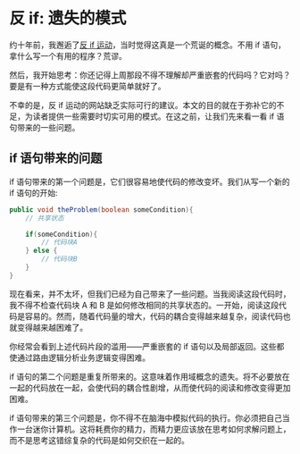 # 反 if: 遗失的模式

约十年前，我邂逅了[反 if 运动](http://antiifcampaign.com/)，当时觉得这真是一个荒诞的概念。不用 if 语句，拿什么写一个有用的程序？荒谬。

然后，我开始思考：你还记得上周那段不得不理解却严重嵌套的代码吗？它对吗？要是有一种方式能使这段代码更简单就好了。

不幸的是，反 if 运动的网站缺乏实际可行的建议。本文的目的就在于弥补它的不足，为读者提供一些需要时切实可用的模式。在这之前，让我们先来看一看 if 语句带来的一些问题。

## if 语句带来的问题

if 语句带来的第一个问题是，它们很容易地使代码的修改变坏。我们从写一个新的 if 语句的开始:

```java
public void theProblem(boolean someCondition){
    // 共享状态

    if(someCondition){
        // 代码块A
    } else {
        // 代码块B
    }
}
```

现在看来，并不太坏，但我们已经为自己带来了一些问题。当我阅读这段代码时，我不得不检查代码块 A 和 B 是如何修改相同的共享状态的。一开始，阅读这段代码是容易的。然而，随着代码量的增大，代码的耦合变得越来越复杂，阅读代码也就变得越来越困难了。

你经常会看到上述代码片段的滥用——严重嵌套的 if 语句以及局部返回。这些都使通过路由逻辑分析业务逻辑变得困难。

if 语句的第二个问题是重复所带来的。这意味着作用域概念的遗失。将不必要放在一起的代码放在一起，会使代码的耦合性剧增，从而使代码的阅读和修改变得更加困难。

if 语句带来的第三个问题是，你不得不在脑海中模拟代码的执行。你必须把自己当作一台迷你计算机。这将耗费你的精力，而精力更应该放在思考如何求解问题上，而不是思考这错综复杂的代码是如何交织在一起的。
